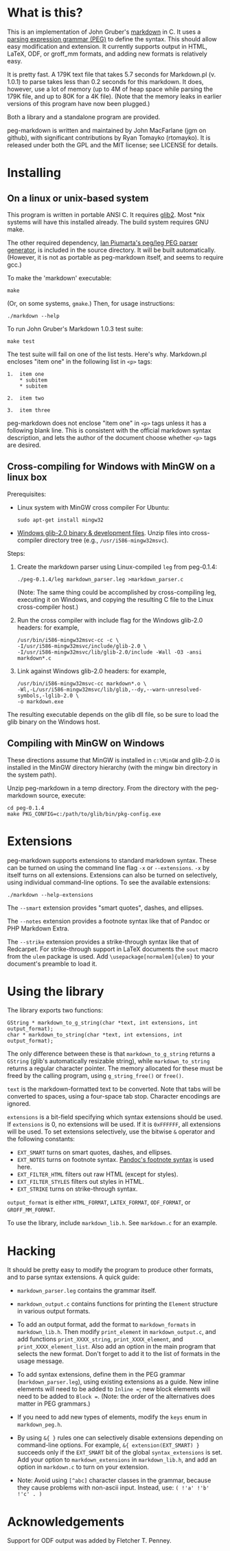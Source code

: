 What is this?
=============

This is an implementation of John Gruber's [markdown][] in C. It uses a
[parsing expression grammar (PEG)][] to define the syntax. This should
allow easy modification and extension. It currently supports output in
HTML, LaTeX, ODF, or groff_mm formats, and adding new formats is
relatively easy.

[parsing expression grammar (PEG)]: http://en.wikipedia.org/wiki/Parsing_expression_grammar 
[markdown]: http://daringfireball.net/projects/markdown/

It is pretty fast. A 179K text file that takes 5.7 seconds for
Markdown.pl (v. 1.0.1) to parse takes less than 0.2 seconds for this
markdown. It does, however, use a lot of memory (up to 4M of heap space
while parsing the 179K file, and up to 80K for a 4K file). (Note that
the memory leaks in earlier versions of this program have now been
plugged.)

Both a library and a standalone program are provided.

peg-markdown is written and maintained by John MacFarlane (jgm on
github), with significant contributions by Ryan Tomayko (rtomayko).
It is released under both the GPL and the MIT license; see LICENSE for
details.

Installing
==========

On a linux or unix-based system
-------------------------------

This program is written in portable ANSI C. It requires
[glib2](http://www.gtk.org/download/index.php). Most *nix systems will have
this installed already. The build system requires GNU make.

The other required dependency, [Ian Piumarta's peg/leg PEG parser
generator](http://piumarta.com/software/peg/), is included in the source
directory. It will be built automatically. (However, it is not as portable
as peg-markdown itself, and seems to require gcc.)

To make the 'markdown' executable:

    make

(Or, on some systems, `gmake`.) Then, for usage instructions:

    ./markdown --help

To run John Gruber's Markdown 1.0.3 test suite:

    make test

The test suite will fail on one of the list tests.  Here's why.
Markdown.pl encloses "item one" in the following list in `<p>` tags:

    1.  item one
        * subitem
        * subitem
    
    2.  item two

    3.  item three

peg-markdown does not enclose "item one" in `<p>` tags unless it has a
following blank line. This is consistent with the official markdown
syntax description, and lets the author of the document choose whether
`<p>` tags are desired.

Cross-compiling for Windows with MinGW on a linux box
-----------------------------------------------------

Prerequisites:

*   Linux system with MinGW cross compiler For Ubuntu:

        sudo apt-get install mingw32

*   [Windows glib-2.0 binary & development files](http://www.gtk.org/download-windows.html).
    Unzip files into cross-compiler directory tree (e.g., `/usr/i586-mingw32msvc`).

Steps:

1.  Create the markdown parser using Linux-compiled `leg` from peg-0.1.4:

        ./peg-0.1.4/leg markdown_parser.leg >markdown_parser.c

    (Note: The same thing could be accomplished by cross-compiling leg,
    executing it on Windows, and copying the resulting C file to the Linux
    cross-compiler host.)

2.  Run the cross compiler with include flag for the Windows glib-2.0 headers:
    for example,

        /usr/bin/i586-mingw32msvc-cc -c \
        -I/usr/i586-mingw32msvc/include/glib-2.0 \
        -I/usr/i586-mingw32msvc/lib/glib-2.0/include -Wall -O3 -ansi markdown*.c

3.  Link against Windows glib-2.0 headers: for example,

        /usr/bin/i586-mingw32msvc-cc markdown*.o \
        -Wl,-L/usr/i586-mingw32msvc/lib/glib,--dy,--warn-unresolved-symbols,-lglib-2.0 \
        -o markdown.exe

The resulting executable depends on the glib dll file, so be sure to
load the glib binary on the Windows host.

Compiling with MinGW on Windows
-------------------------------

These directions assume that MinGW is installed in `c:\MinGW` and glib-2.0
is installed in the MinGW directory hierarchy (with the mingw bin directory
in the system path).

Unzip peg-markdown in a temp directory. From the directory with the
peg-markdown source, execute:

    cd peg-0.1.4
    make PKG_CONFIG=c:/path/to/glib/bin/pkg-config.exe

Extensions
==========

peg-markdown supports extensions to standard markdown syntax.
These can be turned on using the command line flag `-x` or
`--extensions`.  `-x` by itself turns on all extensions.  Extensions
can also be turned on selectively, using individual command-line
options. To see the available extensions:

    ./markdown --help-extensions
 
The `--smart` extension provides "smart quotes", dashes, and ellipses.

The `--notes` extension provides a footnote syntax like that of
Pandoc or PHP Markdown Extra.

The `--strike` extension provides a strike-through syntax like that of
Redcarpet.  For strike-through support in LaTeX documents the `sout`
macro from the `ulem` package is used.  Add
`\usepackage[normalem]{ulem}` to your document's preamble to load it.


Using the library
=================

The library exports two functions:

    GString * markdown_to_g_string(char *text, int extensions, int output_format);
    char * markdown_to_string(char *text, int extensions, int output_format);

The only difference between these is that `markdown_to_g_string` returns a
`GString` (glib's automatically resizable string), while `markdown_to_string`
returns a regular character pointer.  The memory allocated for these must be
freed by the calling program, using `g_string_free()` or `free()`.

`text` is the markdown-formatted text to be converted.  Note that tabs will
be converted to spaces, using a four-space tab stop.  Character encodings are
ignored.

`extensions` is a bit-field specifying which syntax extensions should be used.
If `extensions` is 0, no extensions will be used.  If it is `0xFFFFFF`,
all extensions will be used.  To set extensions selectively, use the
bitwise `&` operator and the following constants:

 - `EXT_SMART` turns on smart quotes, dashes, and ellipses.
 - `EXT_NOTES` turns on footnote syntax.  [Pandoc's footnote syntax][] is used here.
 - `EXT_FILTER_HTML` filters out raw HTML (except for styles).
 - `EXT_FILTER_STYLES` filters out styles in HTML.
 - `EXT_STRIKE` turns on strike-through syntax.

  [Pandoc's footnote syntax]: http://johnmacfarlane.net/pandoc/README.html#footnotes

`output_format` is either `HTML_FORMAT`, `LATEX_FORMAT`, `ODF_FORMAT`,
or `GROFF_MM_FORMAT`.

To use the library, include `markdown_lib.h`.  See `markdown.c` for an example.

Hacking
=======

It should be pretty easy to modify the program to produce other formats,
and to parse syntax extensions.  A quick guide:

  * `markdown_parser.leg` contains the grammar itself.

  * `markdown_output.c` contains functions for printing the `Element`
    structure in various output formats.

  * To add an output format, add the format to `markdown_formats` in
    `markdown_lib.h`.  Then modify `print_element` in `markdown_output.c`,
    and add functions `print_XXXX_string`, `print_XXXX_element`, and
    `print_XXXX_element_list`. Also add an option in the main program
    that selects the new format. Don't forget to add it to the list of
    formats in the usage message.

  * To add syntax extensions, define them in the PEG grammar
    (`markdown_parser.leg`), using existing extensions as a guide. New
    inline elements will need to be added to `Inline =`; new block
    elements will need to be added to `Block =`. (Note: the order
    of the alternatives does matter in PEG grammars.)

  * If you need to add new types of elements, modify the `keys`
    enum in `markdown_peg.h`.

  * By using `&{ }` rules one can selectively disable extensions
    depending on command-line options. For example,
    `&{ extension(EXT_SMART) }` succeeds only if the `EXT_SMART` bit
    of the global `syntax_extensions` is set. Add your option to
    `markdown_extensions` in `markdown_lib.h`, and add an option in
    `markdown.c` to turn on your extension.

  * Note: Avoid using `[^abc]` character classes in the grammar, because
    they cause problems with non-ascii input. Instead, use: `( !'a' !'b'
    !'c' . )`

Acknowledgements
================

Support for ODF output was added by Fletcher T. Penney.

